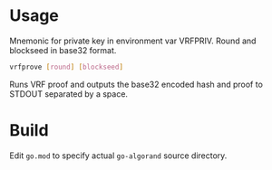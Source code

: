 # Usage

Mnemonic for private key in environment var VRFPRIV. Round and blockseed in base32 format.

```sh
vrfprove [round] [blockseed]

```

Runs VRF proof and outputs the base32 encoded hash and proof to STDOUT separated by a space.

# Build

Edit `go.mod` to specify actual `go-algorand` source directory.
